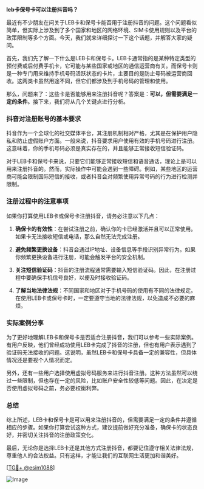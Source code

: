 **leb卡保号卡可以注册抖音吗？**

最近有不少朋友在问关于LEB卡和保号卡能否用于注册抖音的问题。这个问题看似简单，但实际上涉及到了多个国家和地区的网络环境、SIM卡使用规则以及平台的政策限制等多个方面。今天，我们就来详细探讨一下这个话题，并解答大家的疑问。

首先，我们先了解一下什么是LEB卡和保号卡。LEB卡通常指的是某种特定类型的预付费或后付费手机卡，它可能与某些国家或地区的通信运营商有关。而保号卡则是一种专门用来维持手机号码活跃状态的卡片，主要目的是防止号码被运营商回收。这两类卡虽然用途不同，但它们都涉及到手机号码的管理和使用。

那么，问题来了：这些卡是否能够用来注册抖音呢？答案是：**可以，但需要满足一定的条件**。接下来，我们将从几个关键点进行分析。

### 抖音对注册账号的基本要求

抖音作为一个全球化的社交媒体平台，其注册机制相对严格，尤其是在保护用户隐私和防止虚假账户方面。一般来说，抖音要求用户使用有效的手机号码进行注册。这意味着，你的手机号码必须是真实存在的，并且能够正常接收短信验证码。

对于LEB卡和保号卡来说，只要它们能够正常接收短信和语音通话，理论上是可以用来注册抖音的。然而，实际操作中可能会遇到一些障碍。例如，某些地区的运营商可能会限制国际短信的接收，或者抖音会对频繁使用异常号码的行为进行检测并限制。

### 注册过程中的注意事项

如果你打算使用LEB卡或保号卡注册抖音，请务必注意以下几点：

1. **确保卡的有效性**：在尝试注册之前，确认你的卡已经激活并且可以正常使用。如果卡无法接收短信或电话，那么自然无法完成注册。
   
2. **避免频繁更换设备**：抖音会通过IP地址、设备信息等手段识别异常行为。如果你频繁更换设备进行注册，可能会触发平台的安全机制。

3. **关注短信验证码**：抖音的注册流程通常需要输入短信验证码。因此，在注册过程中要确保手机信号良好，以便及时接收验证码。

4. **了解当地法律法规**：不同国家和地区对于手机号码的使用有不同的法律规定。在使用LEB卡或保号卡时，一定要遵守当地的法律法规，以免造成不必要的麻烦。

### 实际案例分享

为了更好地理解LEB卡和保号卡是否适合注册抖音，我们可以参考一些实际案例。有用户反映，他们曾经成功使用LEB卡完成了抖音的注册，但也有用户表示遇到了验证码无法接收的问题。这说明，虽然LEB卡和保号卡具备一定的兼容性，但具体情况还是要视个人情况而定。

另外，还有一些用户选择使用虚拟号码服务来进行抖音注册。这种方法虽然可以绕过一些限制，但也存在一定的风险，比如账户安全性较低等问题。因此，在决定是否使用虚拟号码之前，务必要权衡利弊。

### 总结

综上所述，LEB卡和保号卡是可以用来注册抖音的，但需要满足一定的条件并遵循相应的步骤。如果你打算尝试这种方式，建议提前做好充分准备，确保卡的状态良好，并密切关注抖音的注册政策变化。

最后，无论你是选择LEB卡还是其他方式注册抖音，都要记住遵守相关法律法规，尊重他人的合法权益。只有这样，才能让我们的互联网生活更加和谐美好。

[[TG💪+ @esim1088](https://t.me/s/esim1088)]

![Image](https://i.postimg.cc/4NQfJmqS/Snipaste-2025-05-13-00-14-12.png)